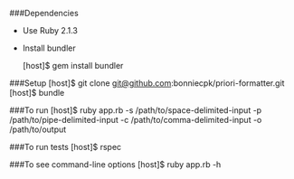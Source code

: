 ###Dependencies
- Use Ruby 2.1.3
- Install bundler
    
    [host]$ gem install bundler

###Setup
    [host]$ git clone git@github.com:bonniecpk/priori-formatter.git
    [host]$ bundle

###To run
    [host]$ ruby app.rb -s /path/to/space-delimited-input -p /path/to/pipe-delimited-input -c /path/to/comma-delimited-input -o /path/to/output

###To run tests
    [host]$ rspec

###To see command-line options
    [host]$ ruby app.rb -h
